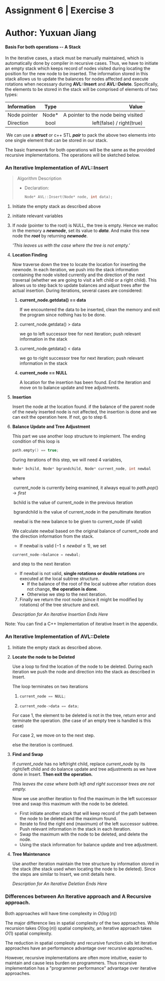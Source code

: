 # Assignment 6 | Exercise 3
# Author: Yuxuan Jiang
#### Basis For both operations -- A Stack

In the iterative cases, a stack must be manually maintained, which is automatically done by compiler in recursive cases. Thus, we have to initiate an empty stack which keeps record of nodes visited during locating the position for the new node to be inserted. The information stored in this stack allows us to update the balances for nodes affected and execute rotations when necessary during **AVL::Insert** and **AVL::Delete**. Specifically, the elements to be stored in the stack will be comprised of elements of two types:

| Information  |  Type  |                               Value |
| :----------- | :----: | ----------------------------------: |
| Node pointer | Node\* | A pointer to the node being visited |
| Direction    |  bool  |           left(false) / right(true) |

​	We can use a ***struct*** or c++ STL ***pair*** to pack the above two elements into one single element that can be stored in our stack. 

The basic framework for both operations will be the same as the provided recursive implementations. The operations will be sketched below.

### An Iterative Implementation of AVL::Insert

> Algorithm Description
>
> - Declaration:
>
>   ```c
>   Node* AVL::Insert(Node* node, int data);
>   ```
1. Initiate the empty stack as described above
2. initiate relevant variables

3. If *node* (pointer to the root) is NULL, the tree is empty. Hence we malloc in the memory a ***newnode***, set its value to ***data***. And make this new node the ***root*** by returning ***newnode***.

   *'This leaves us with the case where the tree is not empty.'* 

4. **Location Finding**

   Now traverse down the tree to locate the location for inserting the newnode. In each iteration, we push into the stack information containing the node visited currently and the direction of the next traversal (whether we are going to visit a left child or a right child). This allows us to step back to update balances and adjust trees after the actual insertion. During iterations, several cases are considered:

   1. **current_node.getdata() == data**

      If we encountered the data to be inserted, clean the memory and exit the program since nothing has to be done.

   2. current_node.getdata() > data

      we go to left successor tree for next iteration; push relevant information in the stack

   3. current_node.getdata() < data

      we go to right successor tree for next iteration; push relevant information in the stack

   4. **current_node == NULL**

      A location for the insertion has been found. End the iteration and move on to balance update and tree adjustments. 

5. **Insertion**

   Insert the node at the location found. if the balance of the parent node of the newly inserted node is not affected, the insertion is done and we can exit the operation here. If not, go to step 6.

6. **Balance Update and Tree Adjustment**

   This part we use another loop structure to implement. The ending condition of this loop is 

   ```c
   path.empty() == true;
   ```


   During iterations of this step, we will need 4 variables, 

   ```c
   Node* bchild, Node* bgrandchild, Node* current_node, int newbal
   ```

   where 

   ​			current_node is currently being examined, it always equal to $path.pop()\rightarrow first$

   ​			bchild is the value of current_node in the previous iteration

   ​			bgrandchild is the value of current_node in the penultimate iteration

   ​			newbal is the new balance to be given to current_node (if valid) 

   We calculate newbal based on the original balance of current_node and the direction information from the stack.

   - If newbal is valid ($-1 \leq newbal \leq 1$), we set 

   ```c
   current_node->balance = newbal;
   ```

   and step to the next iteration

   - If newbal is not valid, **single rotations or double rotations** are executed at the local subtree structure. 
     - If the balance of the root of the local subtree after rotation does not change, **the operation is done**.
     - Otherwise we step to the next iteration.

   7. Finally we return the root node (since it might be modified by rotations) of the tree structure and exit.

   

   *Description for An Iterative Insertion Ends Here*

Note: You can find a C++ Implementation of iterative Insert in the appendix. 

### An Iterative Implementation of AVL::Delete

1. Initiate the empty stack as described above.

2. **Locate the node to be Deleted**

   Use a loop to find the location of the node to be deleted. During each iteration we push the node and direction into the stack as described in Insert.

   The loop terminates on two iterations

   1. ```c
      current_node == NULL;
      ```

   2. ```c
      current_node->data == data;
      ```

   For case 1, the element to be deleted is not in the tree, return error and terminate the operation. (the case of an empty tree is handled is this case)

   For case 2, we move on to the next step.

   else the iteration is continued.

3. **Find and Swap**

   If $current\_node$ has no left/right child, replace $current\_node$ by its right/left child and do balance update and tree adjustments as we have done in Insert. **Then exit the operation.**

   *This leaves the case where both left and right successor trees are not empty.*

   Now we use another iteration to find the maximum in the left successor tree and swap this maximum with the node to be deleted.

   - First initiate another stack that will keep record of the path between the node to be deleted and the maximum found.
   - Iterate to find the right end (maximum) of the left successor subtree. Push relevant information in the stack in each iteration.
   - Swap the maximum with the node to be deleted, and delete the node.
   - Using the stack information for balance update and tree adjustment.

4. **Tree Maintenance**

   Use another iteration maintain the tree structure by information stored in the stack (the stack used when locating the node to be deleted).
   Since the steps are similar to Insert, we omit details here.

    

   *Description for An Iterative Deletion Ends Here*

### Differences between An Iterative approach and A Recursive approach.

Both approaches will have time complexity in $O(\log(n))$

The major difference lies in spatial complexity of the two approaches. While recursion takes $O(\log(n))$ spatial complexity, an iterative approach takes $O(1)$ spatial complexity.

The reduction in spatial complexity and recursive function calls let iterative approaches have an performance advantage over recursive approaches. 

However, recursive implementations are often more intuitive, easier to maintain and cause less burden on programmers. Thus recursive implementation has a "programmer performance" advantage over iterative approaches. 